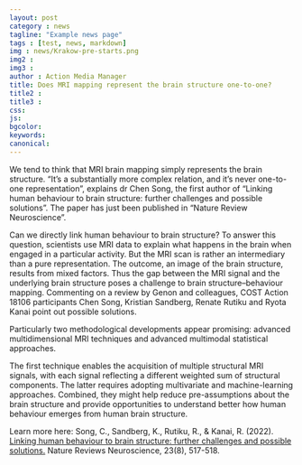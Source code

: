 ```yaml
---
layout: post
category : news
tagline: "Example news page"
tags : [test, news, markdown]
img : news/Krakow-pre-starts.png
img2 :
img3 :
author : Action Media Manager
title: Does MRI mapping represent the brain structure one-to-one?
title2 :
title3 :
css:
js:
bgcolor:
keywords:
canonical:
---
```


We tend to think that MRI brain mapping simply represents the brain structure. “It’s a substantially more complex relation, and it’s never one-to-one representation”, explains dr Chen Song, the first author of “Linking human behaviour to brain structure: further challenges and possible solutions”. The paper has just been published in “Nature Review Neuroscience”.

<!--more-->

Can we directly link human behaviour to brain structure? To answer this question, scientists use MRI data to explain what happens in the brain when engaged in a particular activity. But the MRI scan is rather an intermediary than a pure representation. The outcome, an image of the brain structure, results from mixed factors. Thus the gap between the MRI signal and the underlying brain structure poses a challenge to brain structure–behaviour mapping. Commenting on a review by Genon and colleagues, COST Action 18106 participants Chen Song, Kristian Sandberg, Renate Rutiku and Ryota Kanai point out possible solutions. 

Particularly two methodological developments appear promising: advanced multidimensional MRI techniques and advanced multimodal statistical approaches. 

The first technique enables the acquisition of multiple structural MRI signals, with each signal reflecting a different weighted sum of structural components. The latter requires adopting multivariate and machine-learning approaches. Combined, they might help reduce pre-assumptions about the brain structure and provide opportunities to understand better how human behaviour emerges from human brain structure.

Learn more here: Song, C., Sandberg, K., Rutiku, R., & Kanai, R. (2022). <a href="https://doi.org/10.1038/s41583-022-00614-4">Linking human behaviour to brain structure: further challenges and possible solutions.</a> Nature Reviews Neuroscience, 23(8), 517-518.

